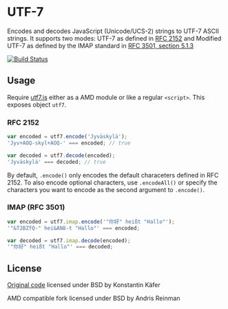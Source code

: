 # UTF-7

Encodes and decodes JavaScript (Unicode/UCS-2) strings to UTF-7 ASCII strings. It supports two modes: UTF-7 as defined in [RFC 2152](http://tools.ietf.org/html/rfc2152) and Modified UTF-7 as defined by the IMAP standard in [RFC 3501, section 5.1.3](http://tools.ietf.org/html/rfc3501#section-5.1.3)

[![Build Status](https://travis-ci.org/Kreata/utf7.png)](https://travis-ci.org/Kreata/utf7)

## Usage

Require [utf7.js](utf7.js) either as a AMD module or like a regular `<script>`. This exposes object `utf7`.

### RFC 2152

```javascript
var encoded = utf7.encode('Jyväskylä');
'Jyv+AOQ-skyl+AOQ-' === encoded; // true

var decoded = utf7.decode(encoded);
'Jyväskylä' === decoded; // true
```

By default, `.encode()` only encodes the default characeters defined in RFC 2152. To also encode optional characters, use `.encodeAll()` or specify the characters you want to encode as the second argument to `.encode()`.

### IMAP (RFC 3501)

```javascript
var encoded = utf7.imap.encode('"你好" heißt "Hallo"');
'"&T2BZfQ-" hei&AN8-t "Hallo"' === encoded;

var decoded = utf7.imap.decode(encoded);
'"你好" heißt "Hallo"' === decoded;
```


## License

[Original code](https://github.com/kkaefer/utf7) licensed under BSD by Konstantin Käfer

AMD compatible fork licensed under BSD by Andris Reinman
